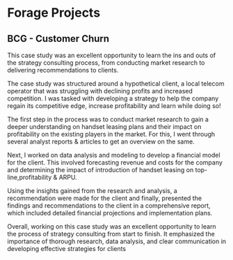 # Forage Projects
## BCG - Customer Churn
This case study was an excellent opportunity to learn the ins and outs of the strategy consulting process, from conducting market research to delivering recommendations to clients.

The case study was structured around a hypothetical client, a local telecom operator that was struggling with declining profits and increased competition. I was tasked with developing a strategy to help the company regain its competitive edge, increase profitability and learn while doing so!

The first step in the process was to conduct market research to gain a deeper understanding on handset leasing plans and their impact on profitability on the existing players in the market. For this, I went through several analyst reports & articles to get an overview on the same.

Next, I worked on data analysis and modeling to develop a financial model for the client. This involved forecasting revenue and costs for the company and determining the impact of introduction of handset leasing on top-line,profitability & ARPU.

Using the insights gained from the research and analysis, a recommendation were made for the client and finally, presented the findings and recommendations to the client in a comprehensive report, which included detailed financial projections and implementation plans.

Overall, working on this case study was an excellent opportunity to learn the process of strategy consulting from start to finish. It emphasized the importance of thorough research, data analysis, and clear communication in developing effective strategies for clients
